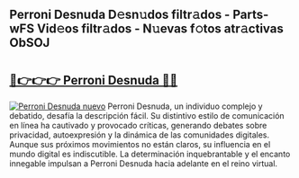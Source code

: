 ## Perroni Desnuda D𝚎sn𝚞dos filtr𝚊dos - Parts-wFS Vid𝚎os filtr𝚊dos - N𝚞evas f𝚘tos atr𝚊ctivas ObSOJ

# <h2><a href="http://mb9xxc.tromn.icu/?c=Perroni+Desnuda">🔗👉👉👉 Perroni Desnuda 🔗🔗</a></h2>

[![Perroni Desnuda nuevo](https://i.imgur.com/pEAQMta.gif)](http://mb9xxc.tromn.icu/?c=Perroni+Desnuda)
Perroni Desnuda, un individuo complejo y debatido, desafía la descripción fácil. Su distintivo estilo de comunicación en línea ha cautivado y provocado críticas, generando debates sobre privacidad, autoexpresión y la dinámica de las comunidades digitales. Aunque sus próximos movimientos no están claros, su influencia en el mundo digital es indiscutible. La determinación inquebrantable y el encanto innegable impulsan a Perroni Desnuda hacia adelante en el reino virtual.
